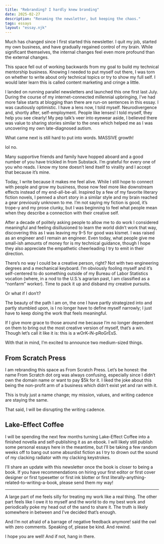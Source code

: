 ```yaml
---
title: "Rebranding? I hardly knew branding"
date: 2025-02-27
description: "Renaming the newsletter, but keeping the chaos."
tags: essays
layout: "essay.njk"
---
```


Much has changed since I first started this newsletter. I quit my job, started my own business, and have gradually regained control of my brain. While significant themselves, the internal changes feel even more profound than the external changes.

This space fell out of working backwards from my goal to build my technical mentorship business. Knowing I needed to put myself out there, I was torn on whether to write about only technical topics or try to show my full self. I would later learn this is called content marketing and cringe a little.

I landed on running parallel newsletters and launched this one first last July. During the course of my internet-connected millennial upbringing, I’ve had more false starts at blogging than there are run-on sentences in this essay. I was cautiously optimistic. I have a lens now, I told myself. Neurodivergence and, shortly after, self-employment. People like lenses! I told myself, they help you see clearly! My pep talk’s veer into eyewear aside, I believed there was value to sharing stories similar to the ones which helped me as I was uncovering my own late-diagnosed autism.

What came next is still hard to put into words. MASSIVE growth!

lol no.

Many supportive friends and family have hopped aboard and a good number of you have trickled in from Substack. I’m grateful for every one of you who reads. I know my tone doesn’t lend itself to virality and I accept that because it’s mine.

Today, I write because it makes me feel alive. While I still hope to connect with people and grow my business, those now feel more like downstream effects instead of my end-all-be-all. Inspired by a few of my favorite literary fiction novels, I penned a short story in a similar style and my brain reached a gear previously unknown to me. I’m not saying my fiction is good, it’s trope-y and my prose clunky, but I was beginning to feel what people mean when they describe a connection with their creative self.

After a decade of politely asking people to allow me to do work I considered meaningful and feeling disillusioned to learn the world didn’t work that way, discovering this as I was leaving my 9-5 for good was kismet. I was raised as an engineer and I remain an engineer. Even today, what people give me small-ish amounts of money for is my technical guidance, though I hope they also appreciate the empathetic cheerleading I try to emit in their direction.

There’s no way I could be a creative person, right? Not with two engineering degrees and a mechanical keyboard. I’m obviously fooling myself and it’s self-centered to do something outside of my Bureau of Labor Statistics vocation (where, in a nod to the U.S.’s agrarian past, I am classified as a “nonfarm” worker). Time to pack it up and disband my creative pursuits.

Or what if I don’t?

The beauty of the path I am on, the one I have partly strategized into and partly stumbled upon, is I no longer have to define myself narrowly; I just have to keep doing the work that feels meaningful.

If I give more grace to those around me because I’m no longer dependent on them to bring out the most creative version of myself, that’s a win. Though let’s call it like it is: this is a wOrK-iN-pRoGrEsS.

With that in mind, I’m excited to announce two medium-sized things.

## From Scratch Press

I am rebranding this space as From Scratch Press. Let’s be honest: the name From Scratch dot org was always confusing, especially since I didn’t own the domain name or want to pay $5k for it. I liked the joke about this being the non-profit arm of a business which didn’t exist yet and ran with it.

This is truly just a name change; my mission, values, and writing cadence are staying the same.

That said, I will be disrupting the writing cadence.

## Lake-Effect Coffee

I will be spending the next few months turning Lake-Effect Coffee into a finished novella and self-publishing it as an ebook. I will likely still publish some personal essays here in the meantime, but I’ll be taking a few random weeks off to bang out some absurdist fiction as I try to drown out the sound of my clacking radiator with my clacking keystrokes.

I’ll share an update with this newsletter once the book is closer to being a book. If you have recommendations on hiring your first editor or first cover designer or first typesetter or first ink blotter or first literally-anything-related-to-writing-a-book, please send them my way!

***

A large part of me feels silly for treating my work like a real thing. The other part feels like I owe it to myself and the world to do my best work and periodically poke my head out of the sand to share it. The truth is likely somewhere in between and I’ve decided that’s enough.

And I’m not afraid of a barrage of negative feedback anymore! said the owl with zero comments. Speaking of, please be kind. And rewind.

I hope you are well! And if not, hang in there.
